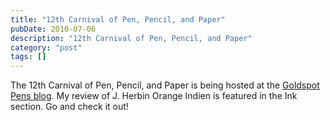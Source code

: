 ```yaml
---
title: "12th Carnival of Pen, Pencil, and Paper"
pubDate: 2010-07-06
description: "12th Carnival of Pen, Pencil, and Paper"
category: "post"
tags: []
---
```


The 12th Carnival of Pen, Pencil, and Paper is being hosted at the [Goldspot Pens blog](http://goldspotpens.blogspot.com/2010/07/12th-carnival-of-pen-pencil-and-paper). My review of J. Herbin Orange Indien is featured in the Ink section. Go and check it out!
